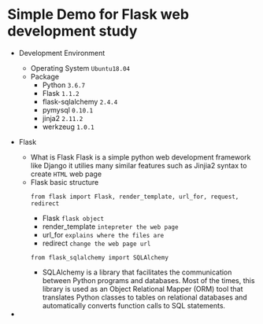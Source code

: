 # Simple Demo for Flask web development study

* Development Environment
  * Operating System `Ubuntu18.04`
  * Package
    * Python `3.6.7`
    * Flask  `1.1.2`
    * flask-sqlalchemy `2.4.4`
    * pymysql `0.10.1`
    * jinja2 `2.11.2`
    * werkzeug `1.0.1`

* Flask
  * What is Flask
    Flask is a simple python web development framework like Django it utilies many similar features such as Jinjia2 syntax to create `HTML` web page
  * Flask basic structure
    ```
    from flask import Flask, render_template, url_for, request, redirect
    ``` 
    * Flask  `flask object`
    * render_template  `intepreter the web page`
    * url_for  `explains where the files are`
    * redirect  `change the web page url`
    ```
    from flask_sqlalchemy import SQLAlchemy
    ```                           
    * SQLAlchemy is a library that facilitates the communication between Python programs and databases. Most of the times, this library is used as an Object Relational Mapper (ORM) tool that translates Python classes to tables on relational databases and automatically converts function calls to SQL statements.
  
* 
  
